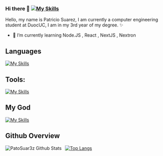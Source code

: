### Hi there 👋 [![My Skills](https://skillicons.dev/icons?i=bsd)](https://skillicons.dev)

Hello, my name is Patricio Suarez, I am currently a computer engineering student at DuocUC, I am in my 3rd year of my degree. ✨
<!--
**PatoSuar3z/PatoSuar3z** is a ✨ _special_ ✨ repository because its `README.md` (this file) appears on your GitHub profile.

Here are some ideas to get you started:

- 🔭 I’m currently working on ...
- 🌱 I’m currently learning Node.js
- 👯 I’m looking to collaborate on ...
- 🤔 I’m looking for help with ...
- 💬 Ask me about ...
- 📫 How to reach me: ...
- 😄 Pronouns: ...
- ⚡ Fun fact: I survive with a computer from 15 years ago
-->

- 🌱 I’m currently learning Node.JS , React , NextJS , Nextron

## Languages
 
[![My Skills](https://skillicons.dev/icons?i=js,html,css,java,python,ts)](https://skillicons.dev)


## Tools:

[![My Skills](https://skillicons.dev/icons?i=vscode,androidstudio,angular,arduino,django,docker,github,firebase,electron,sequelize,tailwind)](https://skillicons.dev)

## My God

[![My Skills](https://skillicons.dev/icons?i=stackoverflow)](https://skillicons.dev)


## Github Overview

<img align="left" alt="PatoSuar3z Github Stats" src="https://github-readme-stats.vercel.app/api?username=PatoSuar3z&show_icons=true" />    &nbsp;
[![Top Langs](https://github-readme-stats.vercel.app/api/top-langs/?username=PatoSuar3z)](https://github.com/anuraghazra/github-readme-stats)
